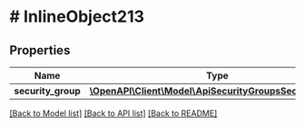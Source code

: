 # # InlineObject213

## Properties

Name | Type | Description | Notes
------------ | ------------- | ------------- | -------------
**security_group** | [**\OpenAPI\Client\Model\ApiSecurityGroupsSecurityGroup**](ApiSecurityGroupsSecurityGroup.md) |  |

[[Back to Model list]](../../README.md#models) [[Back to API list]](../../README.md#endpoints) [[Back to README]](../../README.md)
